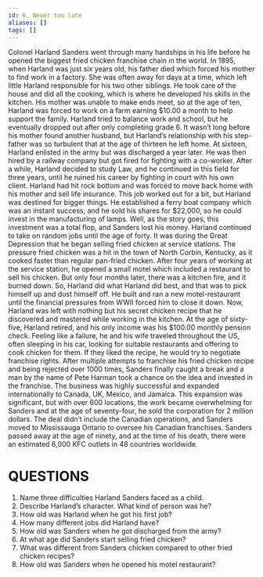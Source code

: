 ```yaml
---
id: 6. Never too late
aliases: []
tags: []
---
```


Colonel Harland Sanders went through many hardships in his life before he opened
the biggest fried chicken franchise chain in the world.
In 1895, when Harland was just six years old, his father died which forced his mother to find
work in a factory. She was often away for days at a time, which left little Harland responsible
for his two other siblings. He took care of the house and did all the cooking, which is where he developed his skills in the kitchen.
His mother was unable to make ends meet, so at the age of ten, Harland was forced to work on a farm earning $10.00 a month to help support the family.
Harland tried to balance work and school, but he eventually dropped out after only completing grade 6.
It wasn’t long before his mother found another husband, but Harland’s relationship with his
step-father was so turbulent that at the age of thirteen he left home.
At sixteen, Harland enlisted in the army but was discharged a year later.
He was then hired by a railway company but got fired for fighting with a co-worker.
After a while, Harland decided to study Law, and he continued in this field for three years,
until he ruined his career by fighting in court with his own client.
Harland had hit rock bottom and was forced to move back home with his mother and sell life
insurance. This job worked out for a bit, but Harland was destined for bigger things.
He established a ferry boat company which was an instant success, and he sold his shares for
$22,000, so he could invest in the manufacturing of lamps.
Well, as the story goes, this investment was a total flop, and Sanders lost his money.
Harland continued to take on random jobs until the age of forty. It was during the Great
Depression that he began selling fried chicken at service stations.
The pressure fried chicken was a hit in the town of North Corbin, Kentucky, as it cooked faster than regular pan-fried chicken.
After four years of working at the service station, he opened a small motel which included
a restaurant to sell his chicken. But only four months later, there was a kitchen fire, and it
burned down.
So, Harland did what Harland did best, and that was to pick himself up and dust himself off.
He built and ran a new motel-restaurant until the financial pressures from WWII forced him
to close it down.
Now, Harland was left with nothing but his secret chicken recipe that he discovered and
mastered while working in the kitchen.
At the age of sixty-five, Harland retired, and his only income was his $100.00 monthly pension check.
Feeling like a failure, he and his wife traveled throughout the US, often sleeping in his car,
looking for suitable restaurants and offering to cook chicken for them. If they liked the recipe,
he would try to negotiate franchise rights.
After multiple attempts to franchise his fried chicken recipe and being rejected over 1000 times, Sanders finally caught a break and a man by the name of Pete Harman took a chance on the idea and invested in the franchise.
The business was highly successful and expanded internationally to Canada, UK, Mexico,
and Jamaica.
This expansion was significant, but with over 600 locations, the work became overwhelming
for Sanders and at the age of seventy-four, he sold the corporation for 2 million dollars. The
deal didn’t include the Canadian operations, and Sanders moved to Mississauga Ontario to
oversee his Canadian franchises.
Sanders passed away at the age of ninety, and at the time of his death, there were an estimated 6,000 KFC outlets in 48 countries worldwide.

# QUESTIONS

1. Name three difficulties Harland Sanders faced as a child.
2. Describe Harland’s character. What kind of person was he?
3. How old was Harland when he got his first job?
4. How many different jobs did Harland have?
5. How old was Sanders when he got discharged from the army?
6. At what age did Sanders start selling fried chicken?
7. What was different from Sanders chicken compared to other fried chicken recipes?
8. How old was Sanders when he opened his motel restaurant?
